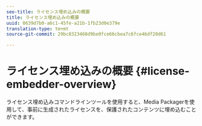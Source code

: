 ```yaml
---
seo-title: ライセンス埋め込みの概要
title: ライセンス埋め込みの概要
uuid: 0639d7b0-a6c1-45fe-a21b-1fb23d0e379e
translation-type: tm+mt
source-git-commit: 29bc8323460d9be0fce66cbea7c6fce46df20d61

---
```



# ライセンス埋め込みの概要 {#license-embedder-overview}

ライセンス埋め込みコマンドラインツールを使用すると、Media Packagerを使用して、事前に生成されたライセンスを、保護されたコンテンツに埋め込むことができます。
